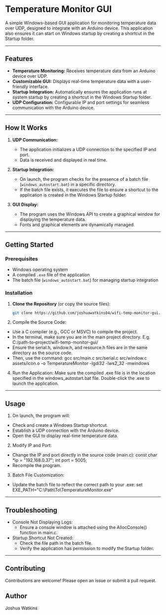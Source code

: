 # Temperature Monitor GUI

A simple Windows-based GUI application for monitoring temperature data over UDP, designed to integrate with an Arduino device. This application also ensures it can start on Windows startup by creating a shortcut in the Startup folder.

---

## Features

- **Temperature Monitoring:** Receives temperature data from an Arduino device over UDP.
- **Customizable GUI:** Displays real-time temperature data with a user-friendly interface.
- **Startup Integration:** Automatically ensures the application runs at system startup by creating a shortcut in the Windows Startup folder.
- **UDP Configuration:** Configurable IP and port settings for seamless communication with the Arduino device.

---

## How It Works

1. **UDP Communication:**

   - The application initializes a UDP connection to the specified IP and port.
   - Data is received and displayed in real time.

2. **Startup Integration:**

   - On launch, the program checks for the presence of a batch file (`windows_autostart.bat`) in a specific directory.
   - If the batch file exists, it executes the file to ensure a shortcut to the application is created in the Windows Startup folder.

3. **GUI Display:**
   - The program uses the Windows API to create a graphical window for displaying the temperature data.
   - Fonts and graphical elements are dynamically managed.

---

## Getting Started

### Prerequisites

- Windows operating system
- A compiled `.exe` file of the application
- The batch file (`windows_autostart.bat`) for managing startup integration

### Installation

1. **Clone the Repository** (or copy the source files):
   ```bash
   git clone https://github.com/joshuawatkins04/wifi-temp-monitor-gui.git
   ```
2. Compile the Source Code:
- Use a C compiler (e.g., GCC or MSVC) to compile the project.
- In the terminal, make sure you are in the main project directory. E.g. C:/path-to-project/wifi-temp-monitor-gui/
- Ensure the serial.h, window.h, and resource.h files are in the same directory as the source code.
- Then, use the command: gcc src/main.c src/serial.c src/window.c assets/icon.o -o TemperatureMonitor -lgdi32 -lws2_32 -mwindows
4. Run the Application:
   Make sure the compiled .exe file is in the location specified in  the windows_autostart.bat file.
   Double-click the .exe to launch the application.

---

## Usage

1. On launch, the program will:

- Check and create a Windows Startup shortcut.
- Establish a UDP connection with the Arduino device.
- Open the GUI to display real-time temperature data.

2. Modify IP and Port:

- Change the IP and port directly in the source code (main.c):
  const char \*ip = "192.168.0.37";
  int port = 5005;
- Recompile the program.

3. Batch File Customization:

- Update the batch file to reflect the correct path to your .exe:
  set EXE_PATH="C:\Path\To\TemperatureMonitor.exe"

---

## Troubleshooting

- Console Not Displaying Logs:
  - Ensure a console window is attached using the AllocConsole() function in main.c.
- Startup Shortcut Not Created:
  - Check the file path in the batch file.
  - Verify the application has permission to modify the Startup folder.

---

## Contributing

Contributions are welcome! Please open an issue or submit a pull request.

## Author

Joshua Watkins
